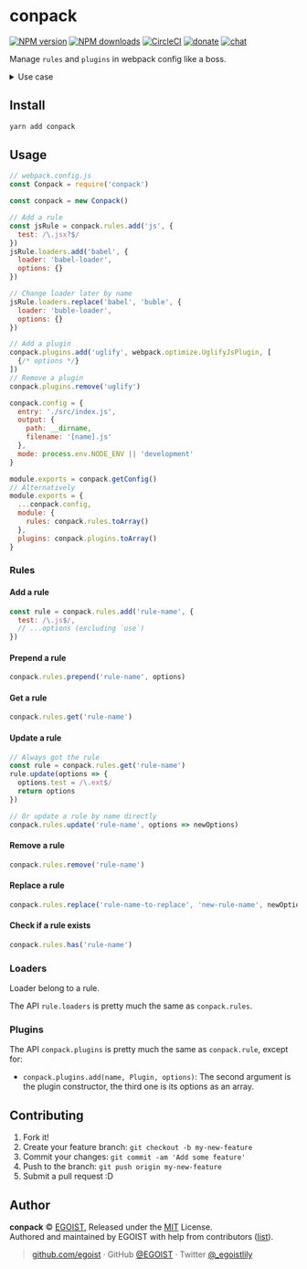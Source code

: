 
# conpack

[![NPM version](https://img.shields.io/npm/v/conpack.svg?style=flat)](https://npmjs.com/package/conpack) [![NPM downloads](https://img.shields.io/npm/dm/conpack.svg?style=flat)](https://npmjs.com/package/conpack) [![CircleCI](https://circleci.com/gh/egoist/conpack/tree/master.svg?style=shield)](https://circleci.com/gh/egoist/conpack/tree/master)  [![donate](https://img.shields.io/badge/$-donate-ff69b4.svg?maxAge=2592000&style=flat)](https://github.com/egoist/donate) [![chat](https://img.shields.io/badge/chat-on%20discord-7289DA.svg?style=flat)](https://chat.egoist.moe)

Manage `rules` and `plugins` in webpack config like a boss.

<details><summary>Use case</summary><br>

Imagine friend A writes a package called `create-babel-webpack-config` that adds `babel-loader` to webpack config:

```js
module.exports = () => {
  return {
    module: {
      rules: [{
        test: /\.jsx?$/,
        use: [{
          loader: 'babel-loader',
          options: { presets: ['react-app'] }
        }]
      }]
    }
  }
}
```

Then friend B wants to reuse this package but with some tweaks to use `buble-loader` instead:

```js
// webpack.config.js
const createBabelWebpackConfig = require('create-babel-webpack-config')

const webpackConfig = createBabelWebpackConfig()

webpackConfig.module.rules = webpackConfig.module.rules.map(rule => {
  if (rule.test.toString() === '/\\.jsx?$/') {
    rule.use[0].loader = 'buble-loader'
    rule.use[0].options = { target: { node: 6 } }
  }
  return rule
})

module.exports = webpackConfig
```

__THIS IS OBVIOUSLY UGLY!__

Finally friend C shows friend A the power of `conpack`, letting him rewrite `create-babel-webpack-config` to as follows:

```js
module.exports = () => {
  const conpack = require('conpack')()
  const jsRule = conpack.rules.add('js', {
    test: /\.jsx?$/
  })
  jsRule.loaders.add('babel', {
    loader: 'babel-loader',
    options: {
      presets: ['react-app']
    }
  })
  return conpack
}
```

For friend B, he can find and modify the rules with confidence:

```js
// webpack.config.js
const createBabelWebpackConfig = require('create-babel-webpack-config')

const conpack = createBabelWebpackConfig()

const jsRule = conpack.rules.get('js')
jsRule.loaders.replace('babel', 'buble', {
  loader: 'buble-loader',
  options: {
    target: { node: 6 }
  }
})

module.exports = conpack.getConfig()
```
</details>

## Install

```bash
yarn add conpack
```

## Usage

```js
// webpack.config.js
const Conpack = require('conpack')

const conpack = new Conpack()

// Add a rule
const jsRule = conpack.rules.add('js', {
  test: /\.jsx?$/
})
jsRule.loaders.add('babel', {
  loader: 'babel-loader',
  options: {}
})

// Change loader later by name
jsRule.loaders.replace('babel', 'buble', {
  loader: 'buble-loader',
  options: {}
})

// Add a plugin
conpack.plugins.add('uglify', webpack.optimize.UglifyJsPlugin, [
  {/* options */}
])
// Remove a plugin
conpack.plugins.remove('uglify')

conpack.config = {
  entry: './src/index.js',
  output: {
    path: __dirname,
    filename: '[name].js'
  },
  mode: process.env.NODE_ENV || 'development'
}

module.exports = conpack.getConfig()
// Alternatively
module.exports = {
  ...conpack.config,
  module: {
    rules: conpack.rules.toArray()
  },
  plugins: conpack.plugins.toArray()
}
```

### Rules

#### Add a rule

```js
const rule = conpack.rules.add('rule-name', {
  test: /\.js$/,
  // ...options (excluding `use`)
})
```

#### Prepend a rule

```js
conpack.rules.prepend('rule-name', options)
```

#### Get a rule

```js
conpack.rules.get('rule-name')
```

#### Update a rule

```js
// Always got the rule
const rule = conpack.rules.get('rule-name')
rule.update(options => {
  options.test = /\.ext$/
  return options
})

// Or update a rule by name directly
conpack.rules.update('rule-name', options => newOptions)
```

#### Remove a rule

```js
conpack.rules.remove('rule-name')
```

#### Replace a rule

```js
conpack.rules.replace('rule-name-to-replace', 'new-rule-name', newOptions)
```

#### Check if a rule exists

```js
conpack.rules.has('rule-name')
```

### Loaders

Loader belong to a rule. 

The API `rule.loaders` is pretty much the same as `conpack.rules`.

### Plugins

The API `conpack.plugins` is pretty much the same as `conpack.rule`, except for:

- `conpack.plugins.add(name, Plugin, options)`: The second argument is the plugin constructor, the third one is its options as an array.


## Contributing

1. Fork it!
2. Create your feature branch: `git checkout -b my-new-feature`
3. Commit your changes: `git commit -am 'Add some feature'`
4. Push to the branch: `git push origin my-new-feature`
5. Submit a pull request :D


## Author

**conpack** © [EGOIST](https://github.com/egoist), Released under the [MIT](./LICENSE) License.<br>
Authored and maintained by EGOIST with help from contributors ([list](https://github.com/egoist/conpack/contributors)).

> [github.com/egoist](https://github.com/egoist) · GitHub [@EGOIST](https://github.com/egoist) · Twitter [@_egoistlily](https://twitter.com/_egoistlily)
